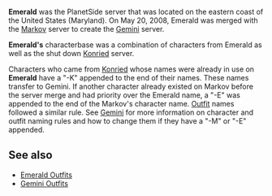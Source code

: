 **Emerald** was the PlanetSide server that was located on the eastern coast of
the United States (Maryland). On May 20, 2008, Emerald was merged with the
[Markov](Markov.md) server to create the [Gemini](Gemini.md) server.

**Emerald's** characterbase was a combination of characters from Emerald as well
as the shut down [Konried](Konried.md) server.

Characters who came from [Konried](Konried.md) whose names were already in use
on **Emerald** have a "-K" appended to the end of their names. These names
transfer to Gemini. If another character already existed on Markov before the
server merge and had priority over the Emerald name, a "-E" was appended to the
end of the Markov's character name. [Outfit](../terminology/Outfit.md) names
followed a similar rule. See [Gemini](Gemini.md) for more information on
character and outfit naming rules and how to change them if they have a "-M" or
"-E" appended.

## See also

- [Emerald Outfits](:Category:Emerald_Outfits)
- [Gemini Outfits](:Category:Gemini_Outfits)


